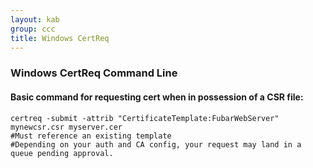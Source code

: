 ```yaml
---
layout: kab
group: ccc
title: Windows CertReq
---
```


### Windows CertReq Command Line

#### Basic command for requesting cert when in possession of a CSR file:
```
certreq -submit -attrib "CertificateTemplate:FubarWebServer" mynewcsr.csr myserver.cer
#Must reference an existing template
#Depending on your auth and CA config, your request may land in a queue pending approval.
```


<br/>
<br/>
